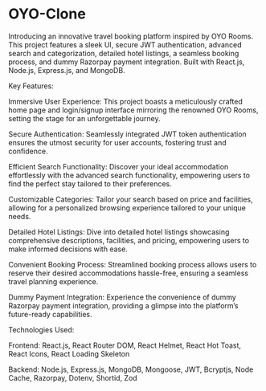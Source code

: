 # OYO-Clone
Introducing an innovative travel booking platform inspired by OYO Rooms. This project features a sleek UI, secure JWT authentication, advanced search and categorization, detailed hotel listings, a seamless booking process, and dummy Razorpay payment integration. Built with React.js, Node.js, Express.js, and MongoDB.

Key Features:

Immersive User Experience: This project boasts a meticulously crafted home page and login/signup interface mirroring the renowned OYO Rooms, setting the stage for an unforgettable journey.

Secure Authentication: Seamlessly integrated JWT token authentication ensures the utmost security for user accounts, fostering trust and confidence.

Efficient Search Functionality: Discover your ideal accommodation effortlessly with the advanced search functionality, empowering users to find the perfect stay tailored to their preferences.

Customizable Categories: Tailor your search based on price and facilities, allowing for a personalized browsing experience tailored to your unique needs.

Detailed Hotel Listings: Dive into detailed hotel listings showcasing comprehensive descriptions, facilities, and pricing, empowering users to make informed decisions with ease.

Convenient Booking Process: Streamlined booking process allows users to reserve their desired accommodations hassle-free, ensuring a seamless travel planning experience.

Dummy Payment Integration: Experience the convenience of dummy Razorpay payment integration, providing a glimpse into the platform’s future-ready capabilities.

Technologies Used:

Frontend: React.js, React Router DOM, React Helmet, React Hot Toast, React Icons, React Loading Skeleton

Backend: Node.js, Express.js, MongoDB, Mongoose, JWT, Bcryptjs, Node Cache, Razorpay, Dotenv, Shortid, Zod
